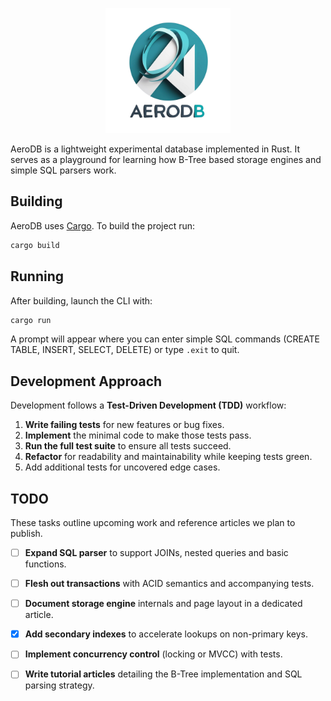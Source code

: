 <p align="center">
<img src="images/logo.png" width="200px" height="200px" alt="AeroDB">
</p>

AeroDB is a lightweight experimental database implemented in Rust. It serves as a playground for learning how B-Tree based storage engines and simple SQL parsers work.

## Building

AeroDB uses [Cargo](https://doc.rust-lang.org/cargo/). To build the project run:

```bash
cargo build
```

## Running

After building, launch the CLI with:

```bash
cargo run
```

A prompt will appear where you can enter simple SQL commands (CREATE TABLE, INSERT, SELECT, DELETE) or type `.exit` to quit.

## Development Approach

Development follows a **Test-Driven Development (TDD)** workflow:

1. **Write failing tests** for new features or bug fixes.
2. **Implement** the minimal code to make those tests pass.
3. **Run the full test suite** to ensure all tests succeed.
4. **Refactor** for readability and maintainability while keeping tests green.
5. Add additional tests for uncovered edge cases.

## TODO

These tasks outline upcoming work and reference articles we plan to publish.

- [ ] **Expand SQL parser** to support JOINs, nested queries and basic functions.
- [ ] **Flesh out transactions** with ACID semantics and accompanying tests.
- [ ] **Document storage engine** internals and page layout in a dedicated article.
- [x] **Add secondary indexes** to accelerate lookups on non-primary keys.
- [ ] **Implement concurrency control** (locking or MVCC) with tests.
- [ ] **Write tutorial articles** detailing the B-Tree implementation and SQL parsing strategy.

